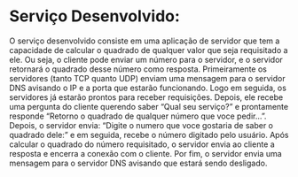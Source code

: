 # Serviço Desenvolvido:

O serviço desenvolvido consiste em uma aplicação de servidor que tem a capacidade de calcular o quadrado de qualquer valor que seja requisitado a ele. Ou seja, o cliente pode enviar um número para o servidor, e o servidor retornará o quadrado desse número como resposta. Primeiramente os servidores (tanto TCP quanto UDP) enviam uma mensagem para o servidor DNS avisando o IP e a porta que estarão funcionando. Logo em seguida, os servidores já estarão prontos para receber requisições. Depois, ele recebe uma pergunta do cliente querendo saber “Qual seu serviço?” e prontamente responde “Retorno o quadrado de qualquer número que voce pedir…”. Depois, o servidor envia: “Digite o numero que voce gostaria de saber o quadrado dele:” e em seguida, recebe o número digitado pelo usuário. Após calcular o quadrado do número requisitado, o servidor envia ao cliente a resposta e encerra a conexão com o cliente. Por fim, o servidor envia uma mensagem para o servidor DNS avisando que estará sendo desligado.
